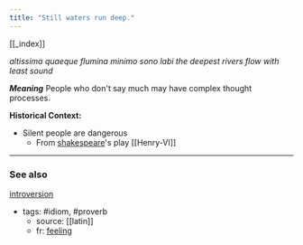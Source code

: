 ```yaml
---
title: "Still waters run deep."
---
```


[[_index]]

 *altissima quaeque flumina minimo sono labi
 the deepest rivers flow with least sound*


***Meaning***
People who don't say much may have complex thought processes. 

**Historical Context:** 
- Silent people are dangerous
	- From [shakespeare](shakespeare.md)'s play [[Henry-VI]]

-------------
### See also
[introversion](introversion.md)

- tags: #idiom, #proverb
	- source: [[latin]]
	- fr: [feeling](feeling.md)
